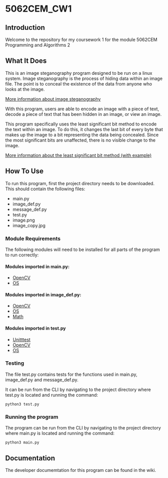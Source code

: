 # 5062CEM_CW1

## Introduction

Welcome to the repository for my coursework 1 for the module 5062CEM Programming and Algorithms 2

## What It Does

This is an image steganography program designed to be run on a linux system. Image steganography is the process of hiding data within an image file. The point is to conceal the existence of the data from anyone who looks at the image.

[More information about image steganography](https://www.geeksforgeeks.org/image-steganography-in-cryptography/)

With this program, users are able to encode an image with a piece of text, decode a piece of text that has been hidden in an image, or view an image.

This program specifically uses the least significant bit method to encode the text within an image. To do this, it changes the last bit of every byte that makes up the image to a bit representing the data being concealed. Since the most significant bits are unaffected, there is no visible change to the image.

[More information about the least significant bit method (with example)](https://www.tutorialspoint.com/what-is-least-significant-bit-algorithm-in-information-security)

## How To Use

To run this program, first the project directory needs to be downloaded. This should contain the following files:
- main.py
- image_def.py
- message_def.py
- test.py
- image.png
- image_copy.jpg

### Module Requirements

The following modules will need to be installed for all parts of the program to run correctly:
 
#### Modules imported in main.py:
- [OpenCV](https://docs.opencv.org/3.4/index.html)
- [OS](https://docs.python.org/3/library/os.html)

#### Modules imported in image_def.py:
- [OpenCV](https://docs.opencv.org/3.4/index.html)
- [OS](https://docs.python.org/3/library/os.html)
- [Math](https://docs.python.org/3/library/math.html)

#### Modules imported in test.py
- [Unitttest](https://docs.python.org/3/library/unittest.html)
- [OpenCV](https://docs.opencv.org/3.4/index.html)
- [OS](https://docs.python.org/3/library/os.html)

### Testing

The file test.py contains tests for the functions used in main.py, image_def.py and message_def.py.

It can be run from the CLI by navigating to the project directory where test.py is located and running the command:

`python3 test.py`

### Running the program

The program can be run from the CLI by navigating to the project directory where main.py is located and running the command:

`python3 main.py`

## Documentation

The developer documemtation for this program can be found in the wiki.
